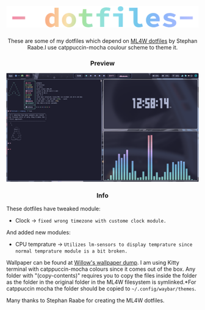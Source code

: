 <h1 align="center">
<img src="assets/image.png">
</h1>
<p align="center">
These are some of my dotfiles which depend on <a href="https://github.com/mylinuxforwork/dotfiles">ML4W dotfiles</a> by Stephan Raabe.I use catppuccin-mocha coulour scheme to theme it.
</p>
<h3 align="center">
Preview
</h3>
<img src="assets/screenshot.jpg">
<h3 align="center">
Info
</h3>

These dotfiles have tweaked module:
- Clock -> `fixed wrong timezone with custome clock module.`<br>

And added new modules:
+ CPU temprature -> `Utilizes lm-sensors to display temprature since normal temprature module is a bit broken.`

Wallpaper can be found at <a href="https://github.com/42Willow/wallpapers">Willow's wallpaper dump</a>.
I am using Kitty terminal  with catppuccin-mocha colours since it comes out of the box.
Any folder with "(copy-contents)" requires you to copy the files inside the folder as the folder in the original folder in the ML4W filesystem is symlinked.*For catppuccin mocha the folder should be copied to `~/.config/waybar/themes`.

Many thanks to Stephan Raabe for creating the ML4W dotfiles.

